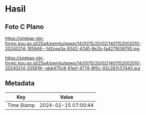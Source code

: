 # Hasil

## Foto C Plano

https://sirekap-obj-formc.kpu.go.id/25a4/pemilu/ppwp/14/01/15/20/02/1401152002010-20240214-185946--1d2cea3a-9342-47d0-8e2b-fa427f639795.jpg

https://sirekap-obj-formc.kpu.go.id/25a4/pemilu/ppwp/14/01/15/20/02/1401152002010-20240214-205619--ebb475c8-61e0-4774-8f0c-92c287c57440.jpg


## Metadata

| Key        | Value               |
| ---------- | ------------------- |
| Time Stamp | 2024-02-15 07:00:44 |



